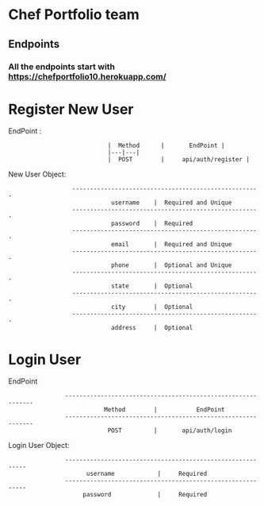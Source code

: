 # Chef Portfolio team

## Endpoints

### All the endpoints start with https://chefportfolio10.herokuapp.com/


                                 
   # Register New User
   
   EndPoint :

                      
                                |  Method      |       EndPoint |
                                |---|---|
                                |  POST        |     api/auth/register |
                                  
                                  
                                  
   New User Object: 
 
                      -----------------------------------------------------
                                 username    |  Required and Unique
                      -----------------------------------------------------
                                 password    |  Required
                      -----------------------------------------------------
                                 email       |  Required and Unique
                      -----------------------------------------------------
                                 phone       |  Optional and Unique
                      -----------------------------------------------------
                                 state       |  Optional
                      -----------------------------------------------------
                                 city        |  Optional
                      -----------------------------------------------------
                                 address     |  Optional
                    
            

   # Login User
   
   EndPoint
   
   
                    -------------------------------------------------------------
                               Method        |           EndPoint
                    -------------------------------------------------------------
                                POST         |       api/auth/login
                   
                       
   
   Login User Object: 
   
                    -----------------------------------------------------------
                          username            |     Required
                    -----------------------------------------------------------
                         password             |     Required
   
   
   
